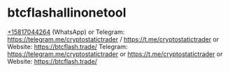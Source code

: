 # btcflashallinonetool
[+15817044264](https://wa.me/15817044264) (WhatsApp) or Telegram: https://telegram.me/cryptostatictrader / https://t.me/cryptostatictrader or Website: https://btcflash.trade/
Telegram: https://telegram.me/cryptostatictrader or https://t.me/cryptostatictrader or Website: https://btcflash.trade/

